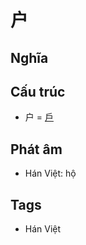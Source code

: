 # 户

## Nghĩa

## Cấu trúc
* 户 = [戶](戶.md)

## Phát âm

* Hán Việt: hộ

## Tags
* Hán Việt

<script>window.HANZI_FIELD='户';</script>
